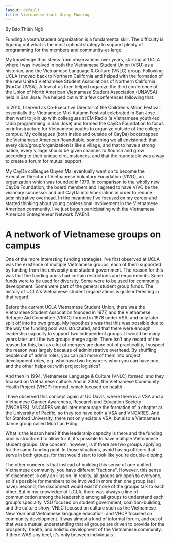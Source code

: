 ```yaml
---
layout: default
title: Vietnamese Youth Group Funding
---
```


By Bảo Thiên Ngô

Funding a youth/student organization is a fundamental skill. The difficulty is figuring out what is the most optimal strategy to support plenty of programming for the members and community-at-large.

My knowledge thus stems from observations over years, starting at UCLA where I was involved in both the Vietnamese Student Union (VSU) as a historian, and the Vietnamese Language & Culture (VNLC) group. Following UCLA I moved back to Northern California and helped with the formation of the new United Vietnamese Student Associations of Northern California (NorCal UVSA). A few of us then helped organize the third conference of the Union of North American Vietnamese Student Association (UNAVSA) held in San Jose. I've helped out with a few conferences following that.

In 2010, I served as Co-Executive Director of the Children's Moon Festival, essentially the Vietnamese Mid-Autumn Festival celebrated in San Jose. I then went to join up with colleagues at EM Radio (a Vietnamese youth-led radio programming in San Jose) and formed the CayDa Foundation to focus on infrastructure for Vietnamese youths to organize outside of the college campus. My colleagues (both inside and outside of CayDa) bootstrapped the Vietnamese American Roundtable, something we all envisioned: that every club/group/organization is like a village, and that to have a strong nation, every village should be given chances to flourish and grow according to their unique circumstances, and that the roundtable was a way to create a forum for mutual support.

My CayDa colleague Quyen Mai eventually went on to become the Executive Director of Vietnamese Voluntary Foundation (VIVO), an organization which was founded in 1979. In comparison to the wholly new CayDa Foundation, the board members and I agreed to have VIVO be the visionary successor and put CayDa into hibernation in order to reduce administrative overhead. In the meantime I've focused on my career and started thinking about young professional involvement in the Vietnamese American community. I've just begun participating with the Vietnamese American Entrepreneur Network (VAEN).

# A network of Vietnamese groups on campus

One of the more interesting funding strategies I've first observed at UCLA was the existence of multiple Vietnamese groups, each of them supported by funding from the university and student government. The reason for this was that the funding pools had certain restrictions and requirements. Some funds were to be used for diversity. Some were to be used for community development. Some were part of the general student group funds. The history of UCLA's Vietnamese student organizations is quite interesting in that regard.

Before the current UCLA Vietnamese Student Union, there was the Vietnamese Student Assocation founded in 1977, and the Vietnamese Refugee Aid Committee (VRAC) formed in 1978 under VSA, and only later split off into its own group. My hypothesis was that this was possible due to the way the funding pool was structured, and that there were enough leadership capacity to support two independent groups. It would be many years later until the two groups merge again. There isn't any record of the reason for this, but as a lot of mergers are done out of practicality, I suspect the reason was largely because of administrative overhead. By shuffling people out of admin roles, you can put more of them into project development roles, e.g. why have two treasurers when you can have one, and the other helps out with project logistics?

And then in 1994, Vietnamese Language & Culture (VNLC) formed, and they focused on Vietnamese culture. And in 2004, the Vietnamese Community Health Project (VHCP) formed, which focused on health.

I have observed this concept again at UC Davis, where there is a VSA and a Vietnamese Cancer Awareness, Research and Education Society (VNCARES). VNCARES would later encourage the formation of a chapter at the University of Pacific, so they too have both a VSA and VNCARES. And for Stanford University, there not only exists a VSA, but also a Vietnamese dance group called Múa Lạc Hồng.

What is the lesson here? If the leadership capacity is there and the funding pool is structured to allow for it, it's possible to have multiple Vietnamese student groups. One concern, however, is if there are two groups applying for the same funding pool. In those situations, avoid having officers that serve in both groups, for that would start to look like you're double-dipping.

The other concern is that instead of building this sense of one unified Vietnamese community, you have different "factions". However, this sense of disconnect is only an illusion. In reality, all groups are open to everyone, so it's possible for members to be involved in more than one group (as I have). Second, the disconnect would exist if none of the groups talk to each other. But in my knowledge of UCLA, there was always a line of communication among the leadership among all groups to understand each group's specialty. VSU focused on student government, coalition-building, and the culture show; VNLC focused on culture such as the Vietnamese New Year and Vietnamese language education; and VHCP focused on community development. It was almost a kind of informal forum, and out of that was a mutual understanding that all groups are driven to provide for the prosperity, health, and holistic development of the Vietnamese community. If there WAS any beef, it's only between individuals.


